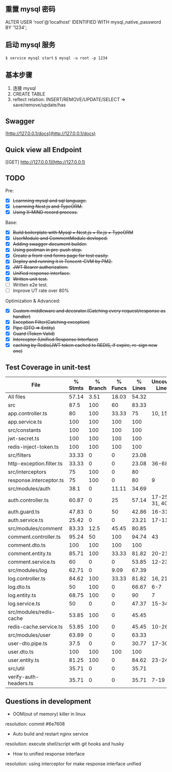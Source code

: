 ## 重置 mysql 密码
ALTER USER 'root'@'localhost' IDENTIFIED WITH mysql_native_password BY '1234'; 

## 启动 mysql 服务

`$ service mysql start` 
`$ mysql -u root -p 1234` 

## 基本步骤

1. 连接 mysql
2. CREATE TABLE
3. reflect relation: INSERT/REMOVE/UPDATE/SELECT => save/remove/update/has 

## Swagger

[http://127.0.0.1/docs](http://127.0.0.1/docs)

## Quick view all Endpoint

[[GET] http://127.0.0.1](http://127.0.0.1)

## TODO

Pre:

* [x] ~~Learnning mysql and sql language.~~
* [x] ~~Learnning Nest.js and TypeORM.~~
* [x] ~~Using X-MIND record process.~~

Base:

* [x] ~~Build boilerplate with Mysql + Nest.js + Rx.js + TypeORM~~ 
* [x] ~~UserModule and CommentModule devloped.~~
* [x] ~~Adding swagger document builder.~~
* [x] ~~Using postman in pre-push step.~~
* [x] ~~Create a front-end forms page for test easily.~~
* [x] ~~Deploy and running it in Tencent-CVM by PM2.~~
* [x] ~~JWT Bearer authorization.~~
* [x] ~~Unified response interface.~~
* [x] ~~Written unit test.~~
* [ ] Written e2e test.
* [ ] Improve UT rate over 80% 

Optimization & Advanced:

* [x] ~~Custom middleware and decorator.(Catching every request/response as handler)~~ 
* [x] ~~Exception Filter(Catching exception)~~
* [x] ~~Pipe (DTO => Entity)~~
* [x] ~~Guard (Token Valid)~~
* [x] ~~Interceptor (Unified Response Interface)~~
* [x] ~~caching by Redis(JWT token cached to REDIS, if expire, re-sign new one)~~

## Test Coverage in unit-test

| File                        | % Stmts   | % Branch   | % Funcs   | % Lines   | Uncovered Line #s   |
|-----------------------------|-----------|------------|-----------|-----------|---------------------|
| All files                   | 57.14     | 3.51       | 18.03     | 54.32     |                     |
| src                         | 87.5      | 100        | 60        | 83.33     |                     |
| app.controller.ts           | 80        | 100        | 33.33     | 75        | 10, 15              |
| app.service.ts              | 100       | 100        | 100       | 100       |                     |
| src/constants               | 100       | 100        | 100       | 100       |                     |
| jwt-secret.ts               | 100       | 100        | 100       | 100       |                     |
| redis-inject-token.ts       | 100       | 100        | 100       | 100       |                     |
| src/filters                 | 33.33     | 0          | 0         | 23.08     |                     |
| http-exception.filter.ts    | 33.33     | 0          | 0         | 23.08     | 36-68               |
| src/interceptors            | 75        | 100        | 0         | 80        |                     |
| response.interceptor.ts     | 75        | 100        | 0         | 80        | 9                   |
| src/modules/auth            | 38.1      | 0          | 11.11     | 34.69     |                     |
| auth.controller.ts          | 60.87     | 0          | 25        | 57.14     | 17-25, 31, 40-41    |
| auth.guard.ts               | 47.83     | 0          | 50        | 42.86     | 16-31               |
| auth.service.ts             | 25.42     | 0          | 0         | 23.21     | 17-117              |
| src/modules/comment         | 83.33     | 12.5       | 45.45     | 80.85     |                     |
| comment.controller.ts       | 95.24     | 50         | 100       | 94.74     | 43                  |
| comment.dto.ts              | 100       | 100        | 100       | 100       |                     |
| comment.entity.ts           | 85.71     | 100        | 33.33     | 81.82     | 20-21               |
| comment.service.ts          | 60        | 0          | 0         | 53.85     | 12-23               |
| src/modules/log             | 62.71     | 0          | 9.09      | 67.39     |                     |
| log.controller.ts           | 84.62     | 100        | 33.33     | 81.82     | 16, 21              |
| log.dto.ts                  | 50        | 100        | 0         | 66.67     | 6-7                 |
| log.entity.ts               | 68.75     | 100        | 0         | 90        | 7                   |
| log.service.ts              | 50        | 0          | 0         | 47.37     | 15-34               |
| src/modules/redis-cache     | 53.85     | 100        | 0         | 45.45     |                     |
| redis-cache.service.ts      | 53.85     | 100        | 0         | 45.45     | 10-26               |
| src/modules/user            | 63.89     | 0          | 0         | 63.33     |                     |
| user-dto.pipe.ts            | 37.5      | 0          | 0         | 30.77     | 17-30               |
| user.dto.ts                 | 100       | 100        | 100       | 100       |                     |
| user.entity.ts              | 81.25     | 100        | 0         | 84.62     | 23-24               |
| src/util                    | 35.71     | 0          | 0         | 35.71     |                     |
| verify-auth-headers.ts      | 35.71     | 0          | 0         | 35.71     | 7-19                |

## Questions in development

* OOM(out of memory) killer in linux 

resolution: commit #6e7608

* Auto build and restart nginx service

resolution: execute shell/script with git hooks and husky 

* How to unified response interface

resolution: using interceptor for make response interface unified
